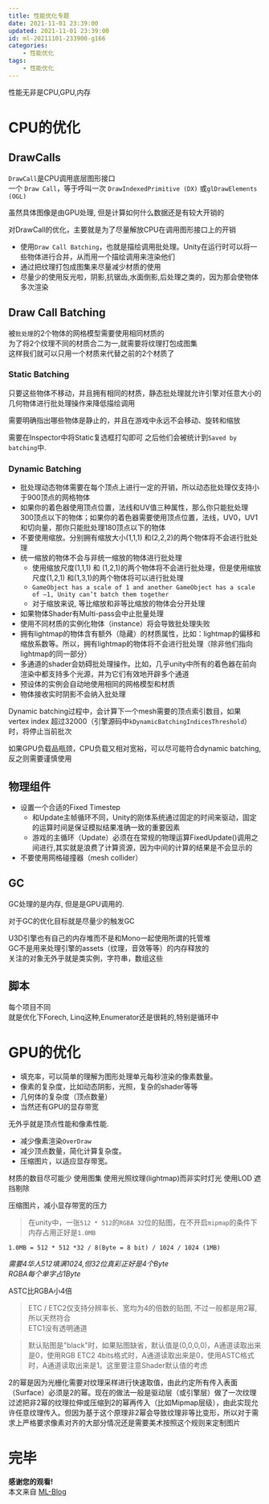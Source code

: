 ```yaml
---
title: 性能优化专题
date: 2021-11-01 23:39:00
updated: 2021-11-01 23:39:00
id: ml-20211101-233900-g166
categories:
	- 性能优化
tags: 
	- 性能优化
---
```


性能无非是CPU,GPU,内存

<!--more-->

# CPU的优化

## DrawCalls

`DrawCall`是CPU调用底层图形接口  
一个 `Draw Call`，等于呼叫一次 `DrawIndexedPrimitive (DX)` 或`glDrawElements (OGL)`

虽然具体图像是由GPU处理, 但是计算如何什么数据还是有较大开销的

对DrawCall的优化，主要就是为了尽量解放CPU在调用图形接口上的开销

* 使用`Draw Call Batching`，也就是描绘调用批处理。Unity在运行时可以将一些物体进行合并，从而用一个描绘调用来渲染他们
* 通过把纹理打包成图集来尽量减少材质的使用
* 尽量少的使用反光啦，阴影,抗锯齿,水面倒影,后处理之类的，因为那会使物体多次渲染

## Draw Call Batching

被`批处理`的2个物体的网格模型需要使用相同材质的  
为了将2个纹理不同的材质合二为一,就需要将纹理打包成图集  
这样我们就可以只用一个材质来代替之前的2个材质了

### Static Batching 

只要这些物体不移动，并且拥有相同的材质，静态批处理就允许引擎对任意大小的几何物体进行批处理操作来降低描绘调用  

需要明确指出哪些物体是静止的，并且在游戏中永远不会移动、旋转和缩放

需要在Inspector中将Static复选框打勾即可  之后他们会被统计到`Saved by batching`中.

### Dynamic Batching

* 批处理动态物体需要在每个顶点上进行一定的开销，所以动态批处理仅支持小于900顶点的网格物体  
* 如果你的着色器使用顶点位置，法线和UV值三种属性，那么你只能批处理300顶点以下的物体；如果你的着色器需要使用顶点位置，法线，UV0，UV1和切向量，那你只能批处理180顶点以下的物体  
* 不要使用缩放。分别拥有缩放大小(1,1,1) 和(2,2,2)的两个物体将不会进行批处理
* 统一缩放的物体不会与非统一缩放的物体进行批处理
  * 使用缩放尺度(1,1,1) 和 (1,2,1)的两个物体将不会进行批处理，但是使用缩放尺度(1,2,1) 和(1,3,1)的两个物体将可以进行批处理
  * `GameObject has a scale of 1 and another GameObject has a scale of –1, Unity can’t batch them together`
  * 对于缩放来说, 等比缩放和非等比缩放的物体会分开处理
* 如果物体Shader有Multi-pass会中止批量处理
* 使用不同材质的实例化物体（instance）将会导致批处理失败
* 拥有lightmap的物体含有额外（隐藏）的材质属性，比如：lightmap的偏移和缩放系数等。所以，拥有lightmap的物体将不会进行批处理（除非他们指向lightmap的同一部分）
* 多通道的shader会妨碍批处理操作。比如，几乎unity中所有的着色器在前向渲染中都支持多个光源，并为它们有效地开辟多个通道
* 预设体的实例会自动地使用相同的网格模型和材质
* 物体接收实时阴影不会纳入批处理

Dynamic batching过程中，会计算下一个mesh需要的顶点索引数目，如果vertex index 超过32000（引擎源码中`kDynamicBatchingIndicesThreshold`）时，将停止当前批次

如果GPU负载品瓶颈，CPU负载又相对宽裕，可以尽可能符合dynamic batching, 反之则需要谨慎使用

## 物理组件

* 设置一个合适的Fixed Timestep
  * 和Update主帧循环不同，Unity的刚体系统通过固定的时间来驱动，固定的运算时间是保证模拟结果准确一致的重要因素
  * 游戏的主循环（Update）必须在在常规的物理运算FixedUpdate()调用之间进行,其实就是浪费了计算资源，因为中间的计算的结果是不会显示的
* 不要使用网格碰撞器（mesh collider）

## GC

GC处理的是内存, 但是是GPU调用的.  

对于GC的优化目标就是尽量少的触发GC

U3D引擎也有自己的内存堆而不是和Mono一起使用所谓的托管堆  
GC不是用来处理引擎的assets（纹理，音效等等）的内存释放的  
关注的对象无外乎就是类实例，字符串，数组这些

## 脚本

每个项目不同  
就是优化下Forech, Linq这种,Enumerator还是很耗的,特别是循环中

# GPU的优化

* 填充率，可以简单的理解为图形处理单元每秒渲染的像素数量。
* 像素的复杂度，比如动态阴影，光照，复杂的shader等等
* 几何体的复杂度（顶点数量）
* 当然还有GPU的显存带宽

无外乎就是顶点性能和像素性能.

* 减少像素渲染`OverDraw`
* 减少顶点数量，简化计算复杂度。
* 压缩图片，以适应显存带宽。

材质的数目尽可能少
使用图集
使用光照纹理(lightmap)而非实时灯光
使用LOD
遮挡剔除

压缩图片，减小显存带宽的压力

> 在unity中，一张`512 * 512`的`RGBA 32`位的贴图，在不开启`mipmap`的条件下内存占用正好是`1.0MB`

```CSharp
1.0MB = 512 * 512 *32 / 8(Byte = 8 bit) / 1024 / 1024 (1MB)
```
*需要4华人512填满1024,但32位真彩正好是4个Byte*  
*RGBA每个单字占1Byte*

ASTC比RGBA小4倍

> ETC / ETC2仅支持分辨率长、宽均为4的倍数的贴图, 不过一般都是用2幂,所以天然符合  
> ETC1没有透明通道

> 默认贴图是"black"时，如果贴图缺省，默认值是(0,0,0,0)，A通道读取出来是0，使用RGB ETC2 4bits格式时，A通道读取出来是0，使用ASTC格式时，A通道读取出来是1。这里要注意Shader默认值的考虑

2的幂是因为光栅化需要对纹理采样进行快速取值，由此约定所有传入表面（Surface）必须是2的幂。现在的做法一般是驱动层（或引擎层）做了一次纹理过滤把非2幂的纹理拉伸或压缩到2的幂再传入（比如Mipmap层级），由此实现允许任意纹理传入。但因为基于这个原理非2幂会导致纹理非等比变形，所以对于需求上严格要求像素对齐的大部分情况还是需要美术按照这个规则来定制图片



# 完毕

**感谢您的观看!**  
本文来自 [ML-Blog][ML-Blog_Link]

<!-- 图片 -->

<!-- 链接 -->

<!-- 水印 -->
[ML-Blog_Link]:https://userminghaoli.github.io/ "我的博客"
